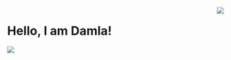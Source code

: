 <img align='right' src="https://github-readme-stats.vercel.app/api?username=damlakonur&show_icons=true">

# Hello, I am Damla! 


[![](https://img.shields.io/github/followers/damlakonur?style=social)](https://www.github.com/damlakonur)
